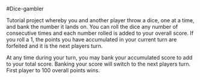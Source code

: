 #Dice-gambler

Tutorial project whereby you and another player throw a dice, one at a time, and bank the number it lands on. You can roll the dice any number of consecutive times and each number rolled is added to your overall score. If you roll a 1, the points you have accumulated in your current turn are forfeited and it is the next players turn.

At any time during your turn, you may bank your accumulated score to add to your total score. Banking your score will switch to the next players turn. First player to 100 overall points wins.
